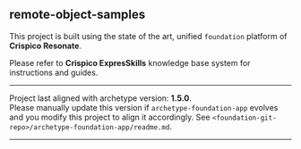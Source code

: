 ## remote-object-samples

This project is built using the state of the art, unified ``foundation`` platform of **Crispico Resonate**. 

Please refer to **Crispico ExpresSkills** knowledge base system for instructions and guides.

<hr/>

Project last aligned with archetype version: <b>1.5.0</b>. <br/>
Please manually update this version if `archetype-foundation-app` evolves and you modify this project to align it accordingly. See `<foundation-git-repo>/archetype-foundation-app/readme.md`.

<hr/>